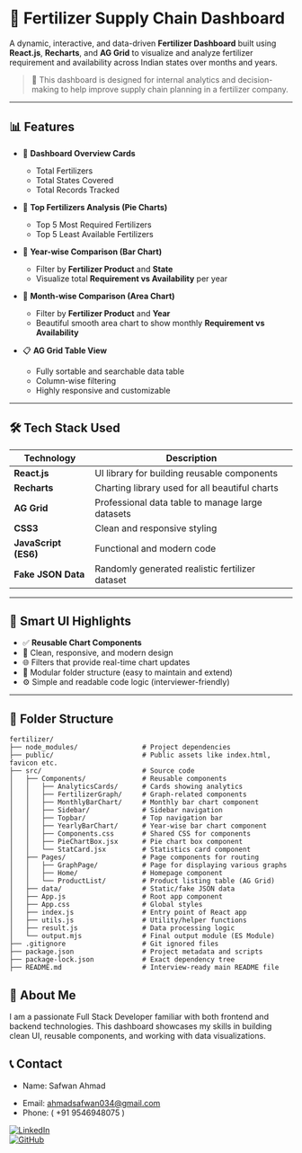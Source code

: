 # 🌱 Fertilizer Supply Chain Dashboard

A dynamic, interactive, and data-driven **Fertilizer Dashboard** built using **React.js**, **Recharts**, and **AG Grid** to visualize and analyze fertilizer requirement and availability across Indian states over months and years.

> 🚀 This dashboard is designed for internal analytics and decision-making to help improve supply chain planning in a fertilizer company.

---

## 📊 Features

- 📌 **Dashboard Overview Cards**
  - Total Fertilizers
  - Total States Covered
  - Total Records Tracked

- 🥇 **Top Fertilizers Analysis (Pie Charts)**
  - Top 5 Most Required Fertilizers
  - Top 5 Least Available Fertilizers

- 📅 **Year-wise Comparison (Bar Chart)**
  - Filter by **Fertilizer Product** and **State**
  - Visualize total **Requirement vs Availability** per year

- 📆 **Month-wise Comparison (Area Chart)**
  - Filter by **Fertilizer Product** and **Year**
  - Beautiful smooth area chart to show monthly **Requirement vs Availability**

- 📋 **AG Grid Table View**
  - Fully sortable and searchable data table
  - Column-wise filtering
  - Highly responsive and customizable

---

## 🛠️ Tech Stack Used

| Technology | Description |
|------------|-------------|
| **React.js** | UI library for building reusable components |
| **Recharts** | Charting library used for all beautiful charts |
| **AG Grid** | Professional data table to manage large datasets |
| **CSS3** | Clean and responsive styling |
| **JavaScript (ES6)** | Functional and modern code |
| **Fake JSON Data** | Randomly generated realistic fertilizer dataset |

---

## 🧠 Smart UI Highlights

- ✅ **Reusable Chart Components**
- 🎨 Clean, responsive, and modern design
- 🌐 Filters that provide real-time chart updates
- 🧩 Modular folder structure (easy to maintain and extend)
- ⚙️ Simple and readable code logic (interviewer-friendly)

---

## 📁 Folder Structure
```
fertilizer/
├── node_modules/                # Project dependencies
├── public/                      # Public assets like index.html, favicon etc.
├── src/                         # Source code
│   ├── Components/              # Reusable components
│   │   ├── AnalyticsCards/      # Cards showing analytics
│   │   ├── FertilizerGraph/     # Graph-related components
│   │   ├── MonthlyBarChart/     # Monthly bar chart component
│   │   ├── Sidebar/             # Sidebar navigation
│   │   ├── Topbar/              # Top navigation bar
│   │   ├── YearlyBarChart/      # Year-wise bar chart component
│   │   ├── Components.css       # Shared CSS for components
│   │   ├── PieChartBox.jsx      # Pie chart box component
│   │   └── StatCard.jsx         # Statistics card component
│   ├── Pages/                   # Page components for routing
│   │   ├── GraphPage/           # Page for displaying various graphs
│   │   ├── Home/                # Homepage component
│   │   └── ProductList/         # Product listing table (AG Grid)
│   ├── data/                    # Static/fake JSON data
│   ├── App.js                   # Root app component
│   ├── App.css                  # Global styles
│   ├── index.js                 # Entry point of React app
│   ├── utils.js                 # Utility/helper functions
│   ├── result.js                # Data processing logic
│   └── output.mjs               # Final output module (ES Module)
├── .gitignore                   # Git ignored files
├── package.json                 # Project metadata and scripts
├── package-lock.json            # Exact dependency tree
├── README.md                    # Interview-ready main README file
```


## 🙋 About Me
I am a passionate Full Stack Developer familiar with both frontend and backend technologies. This dashboard showcases my skills in building clean UI, reusable components, and working with data visualizations.


## 📞 Contact

- Name: Safwan Ahmad
<!-- - LinkedIn: [LinkedIn](https://www.linkedin.com/in/mrrsaffu/) -->
- Email: ahmadsafwan034@gmail.com
- Phone: ( +91 9546948075 )



[![LinkedIn](https://img.shields.io/badge/LinkedIn-0A66C2?style=for-the-badge&logo=linkedin&logoColor=white)](https://www.linkedin.com/in/mrrsaffu/)  
[![GitHub](https://img.shields.io/badge/GitHub-181717?style=for-the-badge&logo=github&logoColor=white)](https://github.com/mrsaffu)  